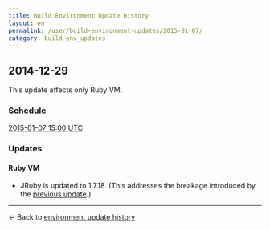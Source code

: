 ```yaml
---
title: Build Environment Update History
layout: en
permalink: /user/build-environment-updates/2015-01-07/
category: build_env_updates
---
```


## 2014-12-29

This update affects only Ruby VM.

### Schedule

[2015-01-07 15:00 UTC](http://everytimezone.com/#2015-1-7,180,cn3)

### Updates

#### Ruby VM

- JRuby is updated to 1.7.18. (This addresses the breakage introduced by the [previous update](/user/build-environment-updates/2014-12-29).)

--------

← Back to [environment update history](..)
